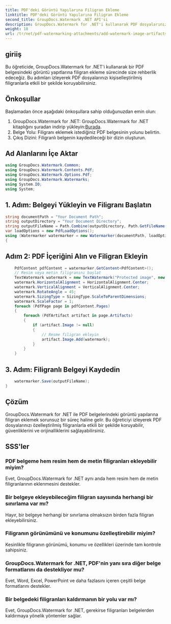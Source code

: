 ```yaml
---
title: PDF'deki Görüntü Yapılarına Filigran Ekleme
linktitle: PDF'deki Görüntü Yapılarına Filigran Ekleme
second_title: GroupDocs.Watermark .NET API'si
description: GroupDocs.Watermark for .NET'i kullanarak PDF dosyalarınızı kişiselleştirilmiş filigranlarla koruyun. PDF belgelerindeki görüntü yapılarına kolayca metin veya görüntü filigranları ekleyin.
weight: 18
url: /tr/net/pdf-watermarking-attachments/add-watermark-image-artifacts-pdf/
---
```

## giriiş
Bu öğreticide, GroupDocs.Watermark for .NET'i kullanarak bir PDF belgesindeki görüntü yapıtlarına filigran ekleme sürecinde size rehberlik edeceğiz. Bu adımları izleyerek PDF dosyalarınızı kişiselleştirilmiş filigranlarla etkili bir şekilde koruyabilirsiniz.
## Önkoşullar
Başlamadan önce aşağıdaki önkoşullara sahip olduğunuzdan emin olun:
1.  GroupDocs.Watermark for .NET: GroupDocs.Watermark for .NET kitaplığını şuradan indirip yükleyin:[Burada](https://releases.groupdocs.com/Watermark/net/).
2. Belge Yolu: Filigranı eklemek istediğiniz PDF belgesinin yolunu belirtin.
3. Çıkış Dizini: Filigranlı belgenin kaydedileceği bir dizin oluşturun.

## Ad Alanlarını İçe Aktar
```csharp
using GroupDocs.Watermark.Common;
using GroupDocs.Watermark.Contents.Pdf;
using GroupDocs.Watermark.Options.Pdf;
using GroupDocs.Watermark.Watermarks;
using System.IO;
using System;
```
## 1. Adım: Belgeyi Yükleyin ve Filigranı Başlatın
```csharp
string documentPath = "Your Document Path";
string outputDirectory = "Your Document Directory";
string outputFileName = Path.Combine(outputDirectory, Path.GetFileName(documentPath));
var loadOptions = new PdfLoadOptions();
using (Watermarker watermarker = new Watermarker(documentPath, loadOptions))
{
```
## Adım 2: PDF İçeriğini Alın ve Filigran Ekleyin
```csharp
	PdfContent pdfContent = watermarker.GetContent<PdfContent>();
	// Resim veya metin filigranını başlat
	TextWatermark watermark = new TextWatermark("Protected image", new Font("Arial", 8));
	watermark.HorizontalAlignment = HorizontalAlignment.Center;
	watermark.VerticalAlignment = VerticalAlignment.Center;
	watermark.RotateAngle = 45;
	watermark.SizingType = SizingType.ScaleToParentDimensions;
	watermark.ScaleFactor = 1;
	foreach (PdfPage page in pdfContent.Pages)
	{
		foreach (PdfArtifact artifact in page.Artifacts)
		{
			if (artifact.Image != null)
			{
				// Resme filigran ekleyin
				artifact.Image.Add(watermark);
			}
		}
	}
```
## 3. Adım: Filigranlı Belgeyi Kaydedin
```csharp
	watermarker.Save(outputFileName);
}
```

## Çözüm
GroupDocs.Watermark for .NET ile PDF belgelerindeki görüntü yapılarına filigran eklemek sorunsuz bir süreç haline gelir. Bu öğreticiyi izleyerek PDF dosyalarınızı özelleştirilmiş filigranlarla etkili bir şekilde koruyabilir, güvenliklerini ve orijinalliklerini sağlayabilirsiniz.
## SSS'ler
### PDF belgeme hem resim hem de metin filigranları ekleyebilir miyim?
Evet, GroupDocs.Watermark for .NET aynı anda hem resim hem de metin filigranlarının eklenmesini destekler.
### Bir belgeye ekleyebileceğim filigran sayısında herhangi bir sınırlama var mı?
Hayır, bir belgeye herhangi bir sınırlama olmaksızın birden fazla filigran ekleyebilirsiniz.
### Filigranın görünümünü ve konumunu özelleştirebilir miyim?
Kesinlikle filigranın görünümü, konumu ve özellikleri üzerinde tam kontrole sahipsiniz.
### GroupDocs.Watermark for .NET, PDF'nin yanı sıra diğer belge formatlarını da destekliyor mu?
Evet, Word, Excel, PowerPoint ve daha fazlasını içeren çeşitli belge formatlarını destekler.
### Bir belgedeki filigranları kaldırmanın bir yolu var mı?
Evet, GroupDocs.Watermark for .NET, gerekirse filigranları belgelerden kaldırmaya yönelik yöntemler sağlar.